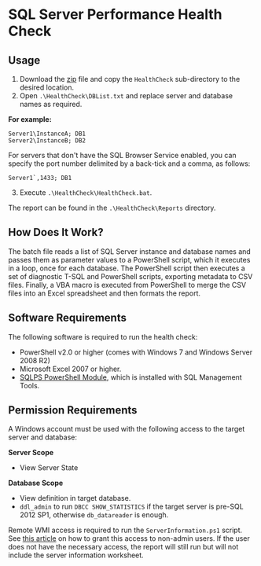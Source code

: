 # SQL Server Performance Health Check

## Usage

1. Download the [zip] file and copy the `HealthCheck` sub-directory to the
   desired location.
2. Open `.\HealthCheck\DBList.txt` and replace server and database names as
   required.

**For example:**

    Server1\InstanceA; DB1
    Server2\InstanceB; DB2

For servers that don't have the SQL Browser Service enabled, you can specify the
port number delimited by a back-tick and a comma, as follows:

    Server1`,1433; DB1

3. Execute `.\HealthCheck\HealthCheck.bat`.

The report can be found in the `.\HealthCheck\Reports` directory.

## How Does It Work?

The batch file reads a list of SQL Server instance and database names and passes
them as parameter values to a PowerShell script, which it executes in a loop,
once for each database. The PowerShell script then executes a set of diagnostic
T-SQL and PowerShell scripts, exporting metadata to CSV files. Finally, a VBA
macro is executed from PowerShell to merge the CSV files into an Excel
spreadsheet and then formats the report.

## Software Requirements

The following software is required to run the health check:

- PowerShell v2.0 or higher (comes with Windows 7 and Windows Server 2008 R2)
- Microsoft Excel 2007 or higher.
- [SQLPS PowerShell Module], which is installed with SQL Management Tools.

## Permission Requirements

A Windows account must be used with the following access to the target server
and database:

**Server Scope**

- View Server State

**Database Scope**

- View definition in target database.
- `ddl_admin` to run `DBCC SHOW_STATISTICS` if the target server is pre-SQL 2012
  SP1, otherwise `db_datareader` is enough.

Remote WMI access is required to run the `ServerInformation.ps1` script. See
[this article] on how to grant this access to non-admin users. If the user does
not have the necessary access, the report will still run but will not include
the server information worksheet.

[SQLPS PowerShell Module]: https://msdn.microsoft.com/en-us/library/hh245198.aspx
[zip]: https://github.com/jonlabelle/HealthCheck/archive/master.zip
[this article]: http://www.adilhindistan.com/2013/10/permissions-to-access-wmi-remotely.html
